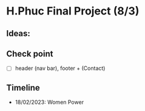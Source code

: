 
# H.Phuc Final Project (8/3)

## Ideas: 

## Check point

- [ ] header (nav bar), footer + (Contact)

## Timeline
- 18/02/2023: Women Power
